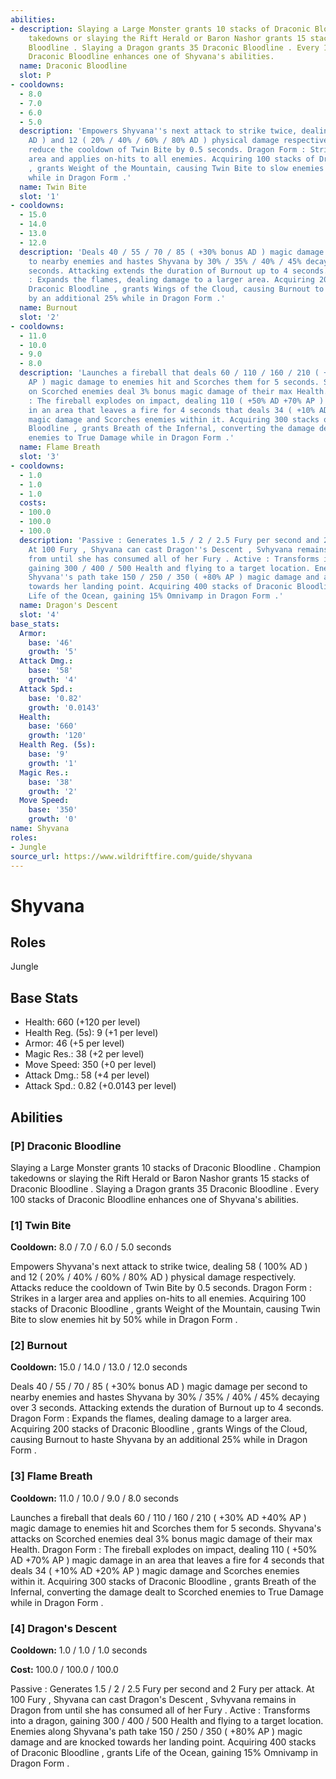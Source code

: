 ```yaml
---
abilities:
- description: Slaying a Large Monster grants 10 stacks of Draconic Bloodline . Champion
    takedowns or slaying the Rift Herald or Baron Nashor grants 15 stacks of Draconic
    Bloodline . Slaying a Dragon grants 35 Draconic Bloodline . Every 100 stacks of
    Draconic Bloodline enhances one of Shyvana's abilities.
  name: Draconic Bloodline
  slot: P
- cooldowns:
  - 8.0
  - 7.0
  - 6.0
  - 5.0
  description: 'Empowers Shyvana''s next attack to strike twice, dealing 58 ( 100%
    AD ) and 12 ( 20% / 40% / 60% / 80% AD ) physical damage respectively. Attacks
    reduce the cooldown of Twin Bite by 0.5 seconds. Dragon Form : Strikes in a larger
    area and applies on-hits to all enemies. Acquiring 100 stacks of Draconic Bloodline
    , grants Weight of the Mountain, causing Twin Bite to slow enemies hit by 50%
    while in Dragon Form .'
  name: Twin Bite
  slot: '1'
- cooldowns:
  - 15.0
  - 14.0
  - 13.0
  - 12.0
  description: 'Deals 40 / 55 / 70 / 85 ( +30% bonus AD ) magic damage per second
    to nearby enemies and hastes Shyvana by 30% / 35% / 40% / 45% decaying over 3
    seconds. Attacking extends the duration of Burnout up to 4 seconds. Dragon Form
    : Expands the flames, dealing damage to a larger area. Acquiring 200 stacks of
    Draconic Bloodline , grants Wings of the Cloud, causing Burnout to haste Shyvana
    by an additional 25% while in Dragon Form .'
  name: Burnout
  slot: '2'
- cooldowns:
  - 11.0
  - 10.0
  - 9.0
  - 8.0
  description: 'Launches a fireball that deals 60 / 110 / 160 / 210 ( +30% AD +40%
    AP ) magic damage to enemies hit and Scorches them for 5 seconds. Shyvana''s attacks
    on Scorched enemies deal 3% bonus magic damage of their max Health. Dragon Form
    : The fireball explodes on impact, dealing 110 ( +50% AD +70% AP ) magic damage
    in an area that leaves a fire for 4 seconds that deals 34 ( +10% AD +20% AP )
    magic damage and Scorches enemies within it. Acquiring 300 stacks of Draconic
    Bloodline , grants Breath of the Infernal, converting the damage dealt to Scorched
    enemies to True Damage while in Dragon Form .'
  name: Flame Breath
  slot: '3'
- cooldowns:
  - 1.0
  - 1.0
  - 1.0
  costs:
  - 100.0
  - 100.0
  - 100.0
  description: 'Passive : Generates 1.5 / 2 / 2.5 Fury per second and 2 Fury per attack.
    At 100 Fury , Shyvana can cast Dragon''s Descent , Svhyvana remains in Dragon
    from until she has consumed all of her Fury . Active : Transforms into a dragon,
    gaining 300 / 400 / 500 Health and flying to a target location. Enemies along
    Shyvana''s path take 150 / 250 / 350 ( +80% AP ) magic damage and are knocked
    towards her landing point. Acquiring 400 stacks of Draconic Bloodline , grants
    Life of the Ocean, gaining 15% Omnivamp in Dragon Form .'
  name: Dragon's Descent
  slot: '4'
base_stats:
  Armor:
    base: '46'
    growth: '5'
  Attack Dmg.:
    base: '58'
    growth: '4'
  Attack Spd.:
    base: '0.82'
    growth: '0.0143'
  Health:
    base: '660'
    growth: '120'
  Health Reg. (5s):
    base: '9'
    growth: '1'
  Magic Res.:
    base: '38'
    growth: '2'
  Move Speed:
    base: '350'
    growth: '0'
name: Shyvana
roles:
- Jungle
source_url: https://www.wildriftfire.com/guide/shyvana
---
```


# Shyvana

## Roles

Jungle

## Base Stats

- Health: 660 (+120 per level)
- Health Reg. (5s): 9 (+1 per level)
- Armor: 46 (+5 per level)
- Magic Res.: 38 (+2 per level)
- Move Speed: 350 (+0 per level)
- Attack Dmg.: 58 (+4 per level)
- Attack Spd.: 0.82 (+0.0143 per level)

## Abilities

### [P] Draconic Bloodline

Slaying a Large Monster grants 10 stacks of Draconic Bloodline . Champion takedowns or slaying the Rift Herald or Baron Nashor grants 15 stacks of Draconic Bloodline . Slaying a Dragon grants 35 Draconic Bloodline . Every 100 stacks of Draconic Bloodline enhances one of Shyvana's abilities.

### [1] Twin Bite

**Cooldown:** 8.0 / 7.0 / 6.0 / 5.0 seconds

Empowers Shyvana's next attack to strike twice, dealing 58 ( 100% AD ) and 12 ( 20% / 40% / 60% / 80% AD ) physical damage respectively. Attacks reduce the cooldown of Twin Bite by 0.5 seconds. Dragon Form : Strikes in a larger area and applies on-hits to all enemies. Acquiring 100 stacks of Draconic Bloodline , grants Weight of the Mountain, causing Twin Bite to slow enemies hit by 50% while in Dragon Form .

### [2] Burnout

**Cooldown:** 15.0 / 14.0 / 13.0 / 12.0 seconds

Deals 40 / 55 / 70 / 85 ( +30% bonus AD ) magic damage per second to nearby enemies and hastes Shyvana by 30% / 35% / 40% / 45% decaying over 3 seconds. Attacking extends the duration of Burnout up to 4 seconds. Dragon Form : Expands the flames, dealing damage to a larger area. Acquiring 200 stacks of Draconic Bloodline , grants Wings of the Cloud, causing Burnout to haste Shyvana by an additional 25% while in Dragon Form .

### [3] Flame Breath

**Cooldown:** 11.0 / 10.0 / 9.0 / 8.0 seconds

Launches a fireball that deals 60 / 110 / 160 / 210 ( +30% AD +40% AP ) magic damage to enemies hit and Scorches them for 5 seconds. Shyvana's attacks on Scorched enemies deal 3% bonus magic damage of their max Health. Dragon Form : The fireball explodes on impact, dealing 110 ( +50% AD +70% AP ) magic damage in an area that leaves a fire for 4 seconds that deals 34 ( +10% AD +20% AP ) magic damage and Scorches enemies within it. Acquiring 300 stacks of Draconic Bloodline , grants Breath of the Infernal, converting the damage dealt to Scorched enemies to True Damage while in Dragon Form .

### [4] Dragon's Descent

**Cooldown:** 1.0 / 1.0 / 1.0 seconds

**Cost:** 100.0 / 100.0 / 100.0

Passive : Generates 1.5 / 2 / 2.5 Fury per second and 2 Fury per attack. At 100 Fury , Shyvana can cast Dragon's Descent , Svhyvana remains in Dragon from until she has consumed all of her Fury . Active : Transforms into a dragon, gaining 300 / 400 / 500 Health and flying to a target location. Enemies along Shyvana's path take 150 / 250 / 350 ( +80% AP ) magic damage and are knocked towards her landing point. Acquiring 400 stacks of Draconic Bloodline , grants Life of the Ocean, gaining 15% Omnivamp in Dragon Form .

